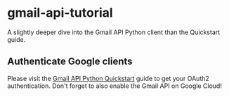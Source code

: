 # gmail-api-tutorial
A slightly deeper dive into the Gmail API Python client than the Quickstart guide.
## Authenticate Google clients
Please visit the [Gmail API Python Quickstart](https://developers.google.com/gmail/api/quickstart/python) guide to get your OAuth2 authentication. Don't forget to also enable the Gmail API on Google Cloud!
